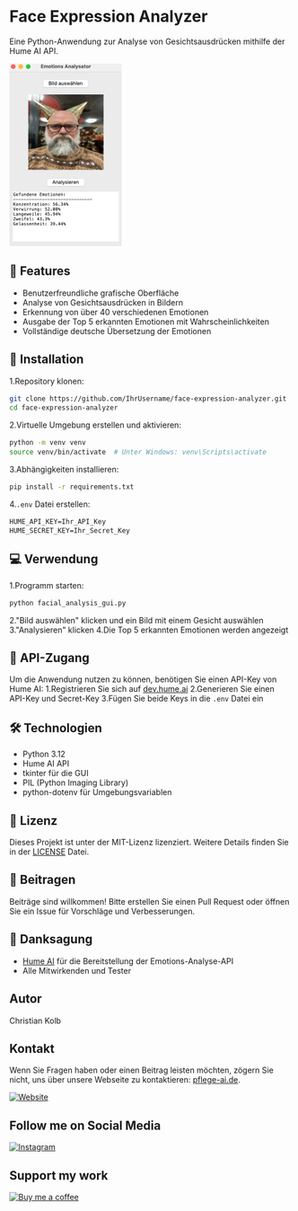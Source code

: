 # Face Expression Analyzer

Eine Python-Anwendung zur Analyse von Gesichtsausdrücken mithilfe der Hume AI API.

<!-- Bild mit 200px Breite -->
![GUI Screenshot](images/face_expression_gui.png)

## 🌟 Features

- Benutzerfreundliche grafische Oberfläche
- Analyse von Gesichtsausdrücken in Bildern
- Erkennung von über 40 verschiedenen Emotionen
- Ausgabe der Top 5 erkannten Emotionen mit Wahrscheinlichkeiten
- Vollständige deutsche Übersetzung der Emotionen

## 🚀 Installation

1.Repository klonen:

```bash
git clone https://github.com/IhrUsername/face-expression-analyzer.git
cd face-expression-analyzer
```

2.Virtuelle Umgebung erstellen und aktivieren:

```bash
python -m venv venv
source venv/bin/activate  # Unter Windows: venv\Scripts\activate
```

3.Abhängigkeiten installieren:

```bash
pip install -r requirements.txt
```

4.`.env` Datei erstellen:

```plaintext
HUME_API_KEY=Ihr_API_Key
HUME_SECRET_KEY=Ihr_Secret_Key
```

## 💻 Verwendung

1.Programm starten:

```bash
python facial_analysis_gui.py
```

2."Bild auswählen" klicken und ein Bild mit einem Gesicht auswählen
3."Analysieren" klicken
4.Die Top 5 erkannten Emotionen werden angezeigt

## 🔑 API-Zugang

Um die Anwendung nutzen zu können, benötigen Sie einen API-Key von Hume AI:
1.Registrieren Sie sich auf [dev.hume.ai](https://dev.hume.ai)
2.Generieren Sie einen API-Key und Secret-Key
3.Fügen Sie beide Keys in die `.env` Datei ein

## 🛠 Technologien

- Python 3.12
- Hume AI API
- tkinter für die GUI
- PIL (Python Imaging Library)
- python-dotenv für Umgebungsvariablen

## 📝 Lizenz

Dieses Projekt ist unter der MIT-Lizenz lizenziert. Weitere Details finden Sie in der [LICENSE](LICENSE) Datei.

## 👥 Beitragen

Beiträge sind willkommen! Bitte erstellen Sie einen Pull Request oder öffnen Sie ein Issue für Vorschläge und Verbesserungen.

## 🙏 Danksagung

- [Hume AI](https://hume.ai) für die Bereitstellung der Emotions-Analyse-API
- Alle Mitwirkenden und Tester

## Autor

Christian Kolb

## Kontakt

Wenn Sie Fragen haben oder einen Beitrag leisten möchten, zögern Sie nicht, uns über unsere Webseite zu kontaktieren: [pflege-ai.de](https://pflege-ai.de/).

[![Website](https://img.shields.io/badge/Pflege--AI-Webseite-%230f0122?style=flat&logo=Web&logoColor=ff8154)](https://pflege-ai.de/)

## Follow me on Social Media

[![Instagram](https://img.shields.io/badge/Instagram-Follow%20@pflege__ki-blue?style=flat&logo=instagram&logoColor=white)](https://www.instagram.com/pflege_ki/)

## Support my work

[![Buy me a coffee](https://img.shields.io/badge/Buy%20Me%20a%20Coffee-Support%20Pflege_KI-FFDD00)](https://buymeacoffee.com/pflege_ki)
